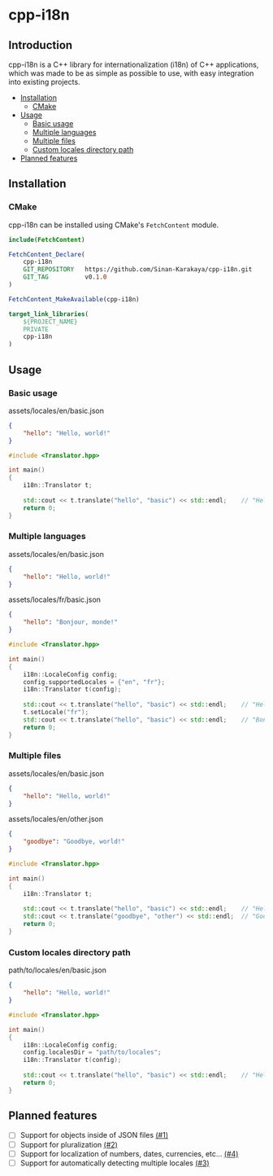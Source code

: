 # cpp-i18n

## Introduction

cpp-i18n is a C++ library for internationalization (i18n) of C++ applications, which was made to be as simple as 
possible to use, with easy integration into existing projects.

- [Installation](#installation)
    - [CMake](#cmake)
- [Usage](#usage)
    - [Basic usage](#basic-usage)
    - [Multiple languages](#multiple-languages)
    - [Multiple files](#multiple-files)
    - [Custom locales directory path](#custom-locales-directory-path)
- [Planned features](#planned-features)

## Installation

### CMake

cpp-i18n can be installed using CMake's `FetchContent` module.

```cmake
include(FetchContent)

FetchContent_Declare(
    cpp-i18n
    GIT_REPOSITORY   https://github.com/Sinan-Karakaya/cpp-i18n.git
    GIT_TAG          v0.1.0
)

FetchContent_MakeAvailable(cpp-i18n)

target_link_libraries(
    ${PROJECT_NAME}
    PRIVATE 
    cpp-i18n
)
```

## Usage

### Basic usage

assets/locales/en/basic.json
```json
{
    "hello": "Hello, world!"
}
```

```cpp
#include <Translator.hpp>

int main()
{
    i18n::Translator t;
    
    std::cout << t.translate("hello", "basic") << std::endl;    // "Hello, world!"
    return 0;
}
```

### Multiple languages

assets/locales/en/basic.json
```json
{
    "hello": "Hello, world!"
}
```

assets/locales/fr/basic.json
```json
{
    "hello": "Bonjour, monde!"
}
```

```cpp
#include <Translator.hpp>

int main()
{
    i18n::LocaleConfig config;
    config.supportedLocales = {"en", "fr"};
    i18n::Translator t(config);
    
    std::cout << t.translate("hello", "basic") << std::endl;    // "Hello, world!"
    t.setLocale("fr");
    std::cout << t.translate("hello", "basic") << std::endl;    // "Bonjour, monde!"
    return 0;
}
```

### Multiple files

assets/locales/en/basic.json
```json
{
    "hello": "Hello, world!"
}
```

assets/locales/en/other.json
```json
{
    "goodbye": "Goodbye, world!"
}
```

```cpp
#include <Translator.hpp>

int main()
{
    i18n::Translator t;
    
    std::cout << t.translate("hello", "basic") << std::endl;    // "Hello, world!"
    std::cout << t.translate("goodbye", "other") << std::endl;  // "Goodbye, world!"
    return 0;
}
```

### Custom locales directory path

path/to/locales/en/basic.json
```json
{
    "hello": "Hello, world!"
}
```

```cpp
#include <Translator.hpp>

int main()
{
    i18n::LocaleConfig config;
    config.localesDir = "path/to/locales";
    i18n::Translator t(config);
    
    std::cout << t.translate("hello", "basic") << std::endl;    // "Hello, world!"
    return 0;
}
```

## Planned features

- [ ] Support for objects inside of JSON files [(#1)](https://github.com/Sinan-Karakaya/cpp-i18n/issues/1)
- [ ] Support for pluralization [(#2)](https://github.com/Sinan-Karakaya/cpp-i18n/issues/2)
- [ ] Support for localization of numbers, dates, currencies, etc... [(#4)](https://github.com/Sinan-Karakaya/cpp-i18n/issues/4)
- [ ] Support for automatically detecting multiple locales [(#3)](https://github.com/Sinan-Karakaya/cpp-i18n/issues/3)
